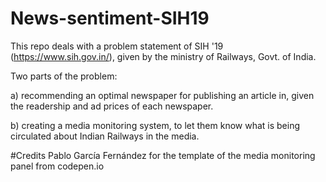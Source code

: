 # News-sentiment-SIH19
This repo deals with a problem statement of SIH '19 (https://www.sih.gov.in/), given by the ministry of Railways, Govt. of India.

Two parts of the problem:

a) recommending an optimal newspaper for publishing an article in, given the readership and ad prices of each newspaper.

b) creating a media monitoring system, to let them know what is being circulated about Indian Railways in the media.



#Credits
Pablo García Fernández for the template of the media monitoring panel from codepen.io
